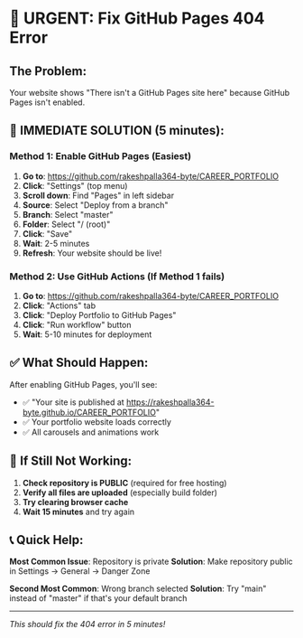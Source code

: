# 🚨 URGENT: Fix GitHub Pages 404 Error

## The Problem:
Your website shows "There isn't a GitHub Pages site here" because GitHub Pages isn't enabled.

## 🔧 IMMEDIATE SOLUTION (5 minutes):

### Method 1: Enable GitHub Pages (Easiest)

1. **Go to**: https://github.com/rakeshpalla364-byte/CAREER_PORTFOLIO
2. **Click**: "Settings" (top menu)
3. **Scroll down**: Find "Pages" in left sidebar
4. **Source**: Select "Deploy from a branch"
5. **Branch**: Select "master" 
6. **Folder**: Select "/ (root)"
7. **Click**: "Save"
8. **Wait**: 2-5 minutes
9. **Refresh**: Your website should be live!

### Method 2: Use GitHub Actions (If Method 1 fails)

1. **Go to**: https://github.com/rakeshpalla364-byte/CAREER_PORTFOLIO
2. **Click**: "Actions" tab
3. **Click**: "Deploy Portfolio to GitHub Pages"
4. **Click**: "Run workflow" button
5. **Wait**: 5-10 minutes for deployment

## ✅ What Should Happen:

After enabling GitHub Pages, you'll see:
- ✅ "Your site is published at https://rakeshpalla364-byte.github.io/CAREER_PORTFOLIO"
- ✅ Your portfolio website loads correctly
- ✅ All carousels and animations work

## 🚨 If Still Not Working:

1. **Check repository is PUBLIC** (required for free hosting)
2. **Verify all files are uploaded** (especially build folder)
3. **Try clearing browser cache**
4. **Wait 15 minutes** and try again

## 📞 Quick Help:

**Most Common Issue**: Repository is private
**Solution**: Make repository public in Settings → General → Danger Zone

**Second Most Common**: Wrong branch selected
**Solution**: Try "main" instead of "master" if that's your default branch

---
*This should fix the 404 error in 5 minutes!*
